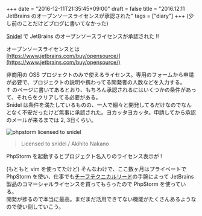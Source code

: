 +++
date = "2016-12-11T21:35:45+09:00"
draft = false
title = "2016.12.11 JetBrains のオープンソースライセンスが承認された"
tags = ["diary"]
+++
(少し前のことだけどブログに書いてなかった)

[Snidel](https://github.com/ackintosh/snidel) で JetBrains のオープンソースライセンスが承認された !!

<!--more-->

オープンソースライセンスとは  
[https://www.jetbrains.com/buy/opensource/](https://www.jetbrains.com/buy/opensource/)

非商用の OSS プロジェクトのみで使えるライセンス。専用のフォームから申請が必要で、プロジェクトの説明や携わってる開発者の人数などを入力する。  
↑ のページに書いてあるとおり、もちろん承認されるにはいくつかの条件があって、それらをクリアしてる必要がある。  
Snidel は条件を満たしているものの、一人で細々と開発してるだけなのでなんとなく不安だったけど無事に承認された。ヨカッタヨカッタ。申請してから承認のメールが来るまでは 2, 3日くらい。

![phpstorm licensed to snidel](https://dl.dropboxusercontent.com/u/22083548/phpstorm_licensed_to_snidel.png)

> Licensed to snidel / Akihito Nakano

PhpStorm を起動するとプロジェクト名入りのライセンス表示が !

(もともと vim を使ってたけど) そんなわけで、ここ数ヶ月はプライベートで PhpStorm を使い、仕事でも[チーフテクニカルリード](http://diary.shu-cream.net/2016/09/01/ec-ctl.html)の手腕によって JetBrains 製品のコマーシャルライセンスを買ってもらったので PhpStorm を使っている。  
開発が捗るので本当に最高。まだまだ活用できてない機能がたくさんあるようなので使い倒していこう。